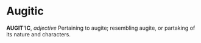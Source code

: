 # Augitic

**AUGIT'IC**, _adjective_ Pertaining to augite; resembling augite, or partaking of its nature and characters.